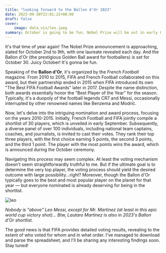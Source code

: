 ```yaml
---
title: "looking forward to the Ballon d'Or 2023"
date: 2023-09-30T23:01:22+08:00
draft: false
cover:
    image: data_vis/leo.jpeg
summary: October is going to be fun. Nobel Prize will be out in early October and later followed by the Ballon d'Or. Vamos Messi!!!
---
```


It's that time of year again! The Nobel Prize announcement is approaching, slated for October 2nd to 9th,  with one laureate revealed each day. And the Ballon d'Or (the prestigious Golden Ball award for footballers) is set for October 30. Juicy October! It's gonna be fun.

Speaking of the **Ballon d'Or**, it's organized by the *French Football* magazine. From 2010 to 2015, FIFA and French Football collaborated on this award, but their partnership ended in 2015 when FIFA introduced its own "The Best FIFA Football Awards" later in 2017. Despite the name distinction, both awards essentially honor the "Best Player of the Year" for the season. Typically, it's a duopoly of the football legends CR7 and Messi, occasionally interrupted by other renowned names like Benzema and Modrić.

Now, let's delve into the intriguing nomination and award process, focusing on the years 2010-2015. Initially, French Football and FIFA jointly compile a shortlist of 30 players, which is unveiled in early September. Subsequently, a diverse panel of over 100 individuals, including national team captains, coaches, and journalists, is invited to cast their votes. They rank their top three players, with the first choice earning 5 points, the second 3 points, and the third 1 point. The player with the most points wins the award, which is announced during the October ceremony.

Navigating this process may seem complex. At least the voting mechanism doesn't seem straightforwardly truthful to me. But if the ultimate goal is to determine the very top player, the voting process should yield the desired outcome with large possibility...right? Moreover, though the Ballon d'Or typically goes to the best and most popular player on the planet for that year — but everyone nominated is already deserving for being in the shortlist.

![leo](/data_vis/leo.jpeg)

*Nobody is "above" Leo Messi, except for Mr. Martinez (at least in this epic world cup victory shot)... Btw, Lautaro Martinez is also in 2023's Ballon d'Or shortlist.*

The good news is that FIFA provides detailed voting results, revealing to the extent of who voted for whom and in what order. I've managed to download and parse the spreadsheet, and I'll be sharing any interesting findings soon. Stay tuned!
